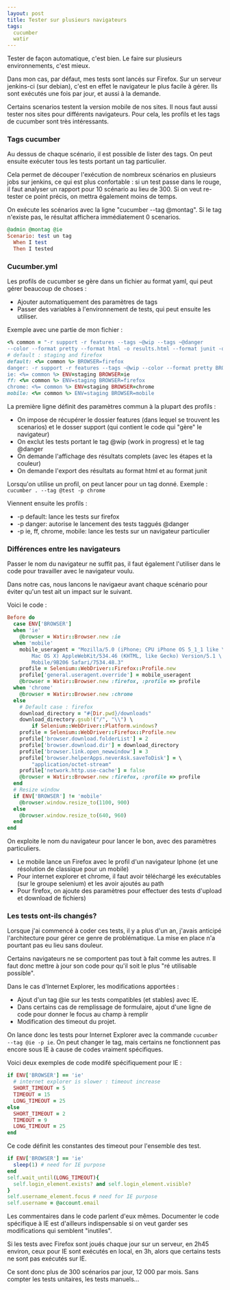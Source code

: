 ```yaml
---
layout: post
title: Tester sur plusieurs navigateurs
tags:
  cucumber
  watir
---
```


Tester de façon automatique, c'est bien. Le faire sur plusieurs environnements, c'est mieux.

Dans mon cas, par défaut, mes tests sont lancés sur Firefox. Sur un serveur jenkins-ci (sur debian), c'est en effet le navigateur le plus facile à gérer. Ils sont exécutés une fois par jour, et aussi à la demande.

Certains scenarios testent la version mobile de nos sites. Il nous faut aussi tester nos sites pour différents navigateurs. Pour cela, les profils et les tags de cucumber sont très intéressants.

### Tags cucumber

Au dessus de chaque scénario, il est possible de lister des tags. On peut ensuite exécuter tous les tests portant un tag particulier.

Cela permet de découper l'exécution de nombreux scénarios en plusieurs jobs sur jenkins, ce qui est plus confortable : si un test passe dans le rouge, il faut analyser un rapport pour 10 scénario au lieu de 300. Si on veut re-tester ce point précis, on mettra également moins de temps.

On exécute les scénarios avec la ligne "cucumber --tag @montag". Si le tag n'existe pas, le résultat affichera immédiatement 0 scenarios.

```ruby
@admin @montag @ie
Scenario: test un tag
  When I test
  Then I tested
```

### Cucumber.yml

Les profils de cucumber se gère dans un fichier au format yaml, qui peut gérer beaucoup de choses :

* Ajouter automatiquement des paramètres de tags
* Passer des variables à l'environnement de tests, qui peut ensuite les utiliser.

Exemple avec une partie de mon fichier :

```ruby
<% common = "-r support -r features --tags ~@wip --tags ~@danger 
--color --format pretty --format html -o results.html --format junit -o junit" %>
# default : staging and firefox
default: <%= common %> BROWSER=firefox
danger: -r support -r features --tags ~@wip --color --format pretty BROWSER=firefox
ie: <%= common %> ENV=staging BROWSER=ie
ff: <%= common %> ENV=staging BROWSER=firefox
chrome: <%= common %> ENV=staging BROWSER=chrome
mobile: <%= common %> ENV=staging BROWSER=mobile
```

La première ligne définit des paramètres commun à la plupart des profils :

* On impose de récupérer le dossier features (dans lequel se trouvent les scenarios) et le dosser support (qui contient le code qui "gère" le navigateur)
* On exclut les tests portant le tag @wip (work in progress) et le tag @danger
* On demande l'affichage des résultats complets (avec les étapes et la couleur)
* On demande l'export des résultats au format html et au format junit

Lorsqu'on utilise un profil, on peut lancer pour un tag donné. Exemple : ```cucumber . --tag @test -p chrome```

Viennent ensuite les profils :

* -p default: lance les tests sur firefox
* -p danger: autorise le lancement des tests taggués @danger
* -p ie, ff, chrome, mobile: lance les tests sur un navigateur particulier

### Différences entre les navigateurs

Passer le nom du navigateur ne suffit pas, il faut également l'utiliser dans le code pour travailler avec le navigateur voulu.

Dans notre cas, nous lancons le navigaeur avant chaque scénario pour éviter qu'un test ait un impact sur le suivant.

Voici le code :

```ruby
Before do
  case ENV['BROWSER']
  when 'ie'
    @browser = Watir::Browser.new :ie
  when 'mobile'
    mobile_useragent = "Mozilla/5.0 (iPhone; CPU iPhone OS 5_1_1 like \
        Mac OS X) AppleWebKit/534.46 (KHTML, like Gecko) Version/5.1 \
        Mobile/9B206 Safari/7534.48.3"
    profile = Selenium::WebDriver::Firefox::Profile.new
    profile['general.useragent.override'] = mobile_useragent
    @browser = Watir::Browser.new :firefox, :profile => profile
  when 'chrome'
    @browser = Watir::Browser.new :chrome
  else
    # Default case : firefox
    download_directory = "#{Dir.pwd}/downloads"
    download_directory.gsub!("/", "\\") \
        if Selenium::WebDriver::Platform.windows?
    profile = Selenium::WebDriver::Firefox::Profile.new
    profile['browser.download.folderList'] = 2
    profile['browser.download.dir'] = download_directory
    profile['browser.link.open_newwindow'] = 3
    profile['browser.helperApps.neverAsk.saveToDisk'] = \
        "application/octet-stream"
    profile['network.http.use-cache'] = false
    @browser = Watir::Browser.new :firefox, :profile => profile
  end
  # Resize window
  if ENV['BROWSER'] != 'mobile'
    @browser.window.resize_to(1100, 900)
  else
    @browser.window.resize_to(640, 960)
  end
end
```

On exploite le nom du navigateur pour lancer le bon, avec des paramètres particuliers.

* Le mobile lance un Firefox avec le profil d'un navigateur Iphone (et une résolution de classique pour un mobile)
* Pour internet explorer et chrome, il faut avoir téléchargé les exécutables (sur le groupe selenium) et les avoir ajoutés au path
* Pour firefox, on ajoute des paramètres pour effectuer des tests d'upload et download de fichiers)

### Les tests ont-ils changés?

Lorsque j'ai commencé à coder ces tests, il y a plus d'un an, j'avais anticipé l'architecture pour gérer ce genre de problématique. La mise en place n'a pourtant pas eu lieu sans douleur.

Certains navigateurs ne se comportent pas tout à fait comme les autres. Il faut donc mettre à jour son code pour qu'il soit le plus "ré utilisable possible".

Dans le cas d'Internet Explorer, les modifications apportées :

* Ajout d'un tag @ie sur les tests compatibles (et stables) avec IE.
* Dans certains cas de remplissage de formulaire, ajout d'une ligne de code pour donner le focus au champ à remplir
* Modification des timeout du projet.

On lance donc les tests pour Internet Explorer avec la commande ```cucumber --tag @ie -p ie```. On peut changer le tag, mais certains ne fonctionnent pas encore sous IE à cause de codes vraiment spécifiques.

Voici deux exemples de code modifé spécifiquement pour IE :

```ruby
if ENV['BROWSER'] == 'ie'
  # internet explorer is slower : timeout increase
  SHORT_TIMEOUT = 5
  TIMEOUT = 15
  LONG_TIMEOUT = 25
else
  SHORT_TIMEOUT = 2
  TIMEOUT = 9
  LONG_TIMEOUT = 25
end
```

Ce code définit les constantes des timeout pour l'ensemble des test.

```ruby
if ENV['BROWSER'] == 'ie'
  sleep(1) # need for IE purpose
end
self.wait_until(LONG_TIMEOUT){
  self.login_element.exists? and self.login_element.visible?
}
self.username_element.focus # need for IE purpose
self.username = @account.email
```

Les commentaires dans le code parlent d'eux mêmes. Documenter le code spécifique à IE est d'ailleurs indispensable si on veut garder ses modifications qui semblent "inutiles".

Si les tests avec Firefox sont joués chaque jour sur un serveur, en 2h45 environ, ceux pour IE sont exécutés en local, en 3h, alors que certains tests ne sont pas exécutés sur IE.

Ce sont donc plus de 300 scénarios par jour, 12 000 par mois. Sans compter les tests unitaires, les tests manuels...
